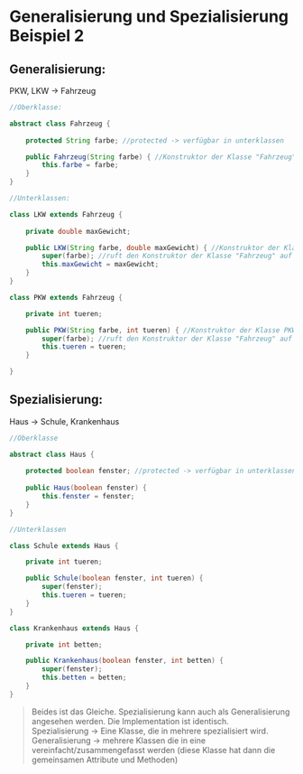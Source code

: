 # Generalisierung und Spezialisierung Beispiel 2
## Generalisierung:
PKW, LKW → Fahrzeug
  
```java
//Oberklasse:

abstract class Fahrzeug {
    
    protected String farbe; //protected -> verfügbar in unterklassen

    public Fahrzeug(String farbe) { //Konstruktor der Klasse "Fahrzeug"
        this.farbe = farbe;
    }
}

//Unterklassen:

class LKW extends Fahrzeug {
    
    private double maxGewicht;

    public LKW(String farbe, double maxGewicht) { //Konstruktor der Klasse LKW
        super(farbe); //ruft den Konstruktor der Klasse "Fahrzeug" auf
        this.maxGewicht = maxGewicht;
    }
}

class PKW extends Fahrzeug {

    private int tueren;

    public PKW(String farbe, int tueren) { //Konstruktor der Klasse PKW
        super(farbe); //ruft den Konstruktor der Klasse "Fahrzeug" auf
        this.tueren = tueren;
    }

}
```
  
## Spezialisierung:
Haus → Schule, Krankenhaus
  
```java
//Oberklasse

abstract class Haus {
    
    protected boolean fenster; //protected -> verfügbar in unterklassen
    
    public Haus(boolean fenster) {
        this.fenster = fenster;
    } 
}

//Unterklassen

class Schule extends Haus {

    private int tueren;

    public Schule(boolean fenster, int tueren) {
        super(fenster);
        this.tueren = tueren;
    }
}

class Krankenhaus extends Haus {

    private int betten;

    public Krankenhaus(boolean fenster, int betten) {
        super(fenster);
        this.betten = betten;
    }
}

```
  
  
> Beides ist das Gleiche. Spezialisierung kann auch als Generalisierung angesehen werden. Die Implementation ist identisch. <br>Spezialisierung → Eine Klasse, die in mehrere spezialisiert wird.<br>
Generalisierung → mehrere Klassen die in eine vereinfacht/zusammengefasst werden (diese Klasse hat dann die gemeinsamen Attribute und Methoden)